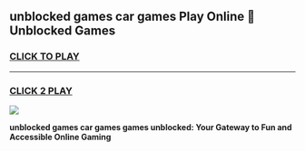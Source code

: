 
## unblocked games car games Play Online 👋 Unblocked Games
<h3>
<a href="https://premium.freeplayer.one?title=unblocked_games_car_games&ref=19F">CLICK TO PLAY</a></h3>
<hr>

<h3>
<a href="https://premium.freeplayer.one?title=unblocked_games_car_games&ref=19F">CLICK 2 PLAY</a>
  
</h3>

<a href="https://premium.freeplayer.one?title=unblocked_games_car_games&ref=19F"><img src="https://clearcache.store/games.png"></a>


**unblocked games car games games unblocked: Your Gateway to Fun and Accessible Online Gaming**
